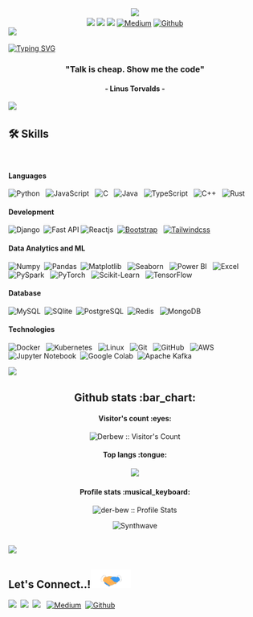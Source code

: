<div align="center">
<img src="https://avatars.githubusercontent.com/u/58506091?v=4" width="100"/>
</div>
<div align="center">
<a href="https://www.instagram.com/der-bew/" target="_blank"><img loading="lazy" src="https://img.shields.io/badge/-Instagram-%23E4405F?style=for-the-badge&logo=instagram&logoColor=white" target="_blank"></a>
<a href = "mailto: derbew12@gmail.com"><img loading="lazy" src="https://img.shields.io/badge/Gmail-D14836?style=for-the-badge&logo=gmail&logoColor=white" target="_blank"></a>
<a href="https://www.linkedin.com/in/derbew-felasman/" target="_blank"><img loading="lazy" src="https://img.shields.io/badge/-LinkedIn-%230077B5?style=for-the-badge&logo=linkedin&logoColor=white" target="_blank"></a>   
<a href="https://medium.com/@der-bew/"><img src="https://img.shields.io/badge/Medium-12100E?style=for-the-badge&logo=medium&logoColor=white" alt="Medium" /></a>
<a href="https://github.com/der-bew"><img alt="Github" title="der-bew Github" src="https://img.shields.io/badge/GitHub-100000?style=for-the-badge&logo=github&logoColor=white"></a>
</div>

<img src="https://user-images.githubusercontent.com/73097560/115834477-dbab4500-a447-11eb-908a-139a6edaec5c.gif"> 

[![Typing SVG](https://readme-typing-svg.herokuapp.com?color=FF3670&size=35&center=true&vCenter=true&width=1000&lines=Welcome+to+my+GitHub+profile!;My+name+is+Derbew+Felasman;I'm+Data+Analyst+&+Software+Engineering)](https://git.io/typing-svg)

<h3 align="center">"Talk is cheap. Show me the code"</h3>
<h4 align="center">- Linus Torvalds -</h4>

<img src="https://user-images.githubusercontent.com/73097560/115834477-dbab4500-a447-11eb-908a-139a6edaec5c.gif">

## 🛠️ Skills

<br>

#### Languages

![Python](https://img.shields.io/badge/-Python-000?&logo=Python) &nbsp;
![JavaScript](https://img.shields.io/badge/-JavaScript-000?&logo=JavaScript) &nbsp;
![C](https://img.shields.io/badge/-C-000?&logo=C) &nbsp;
![Java](https://img.shields.io/badge/-Java-000?&logo=Java&logoColor=007396) &nbsp;
![TypeScript](https://img.shields.io/badge/-TypeScript-000?&logo=TypeScript) &nbsp;
![C++](https://img.shields.io/badge/-C++-000?&logo=c%2b%2b&logoColor=00599C) &nbsp;
![Rust](https://img.shields.io/badge/-Rust-000?&logo=Rust) &nbsp;

#### Development
![Django](https://img.shields.io/badge/Django-092E20?style=flat&logo=django&logoColor=white)&nbsp;
![Fast API](https://img.shields.io/badge/fastapi-109989?style=flat&logo=FASTAPI&logoColor=white)
![Reactjs](https://img.shields.io/badge/React-20232A?style=flat&logo=react&logoColor=61DAFB)&nbsp;
<a href="#"><img alt="Bootstrap" src="https://img.shields.io/badge/Bootstrap-563D7C?logo=bootstrap&logoColor=white"></a> &nbsp;
<a href="#"><img alt="Tailwindcss" src="https://img.shields.io/badge/tailwindcss-%2338B2AC.svg?logo=tailwindcss&logoColor=white"></a>

#### Data Analytics and ML

![Numpy](https://img.shields.io/badge/Numpy-777BB4?style=flat&logo=numpy&logoColor=white)&nbsp;
![Pandas](https://img.shields.io/badge/Pandas-2C2D72?style=flat&logo=pandas&logoColor=white)&nbsp;
![Matplotlib](https://img.shields.io/badge/-Matplotlib-000?&logo=Matplotlib) &nbsp;
![Seaborn](https://img.shields.io/badge/-Seaborn-000?&logo=Seaborn) &nbsp;
![Power BI](https://img.shields.io/badge/PowerBI-F2C811?style=flat&logo=Power%20BI&logoColor=white) &nbsp;
![Excel](https://img.shields.io/badge/-Excel-000?&logo=Excel) &nbsp;
![PySpark](https://img.shields.io/badge/-PySpark-000?&logo=PySpark) &nbsp;
![PyTorch](https://img.shields.io/badge/-PyTorch-000?&logo=PyTorch) &nbsp;
![Scikit-Learn](https://img.shields.io/badge/-sklearn-000?&logo=sklearn) &nbsp;
![TensorFlow](https://img.shields.io/badge/-TensorFlow-000?&logo=TensorFlow) &nbsp;

#### Database

![MySQL](https://img.shields.io/badge/MySQL-00000F?style=flat&logo=mysql&logoColor=white)&nbsp;
![SQlite](https://img.shields.io/badge/-SQlite-05122A?style=flat&logo=sqlite&logoColor=A8B9CC)&nbsp;
![PostgreSQL](https://img.shields.io/badge/PostgreSQL-316192?style=flat&logo=postgresql&logoColor=green)&nbsp;
![Redis](https://img.shields.io/badge/-Redis-000?&logo=Redis) &nbsp;
![MongoDB](https://img.shields.io/badge/MongoDB-%234ea94b.svg?style=for-the-badge&logo=mongodb&logoColor=white)&nbsp;


#### Technologies
![Docker](https://img.shields.io/badge/-Docker-000?&logo=Docker) &nbsp;
![Kubernetes](https://img.shields.io/badge/-Kubernetes-000?&logo=Kubernetes) &nbsp;
![Linux](https://img.shields.io/badge/-Linux-000?&logo=Linux) &nbsp;
![Git](https://img.shields.io/badge/-Git-000?&logo=Git) &nbsp;
![GitHub](https://img.shields.io/badge/-GitHub-000?&logo=GitHub) &nbsp;
![AWS](https://img.shields.io/badge/-AWS-000?&logo=Amazon-AWS&logoColor=F90) &nbsp;
![Jupyter Notebook](https://img.shields.io/badge/-Jupyter%20Notebook-05122A?style=flat&logo=jupyter&logoColor=F37626)&nbsp;
![Google Colab](https://img.shields.io/badge/-Google%20Colab-05122A?style=flat&logo=google-colab&logoColor=F9AB00)&nbsp;
![Apache Kafka](https://img.shields.io/badge/-Apache%20Kafka-05122A?style=flat&logo=apache-kafka&logoColor=231F20)&nbsp;


<img src="https://user-images.githubusercontent.com/73097560/115834477-dbab4500-a447-11eb-908a-139a6edaec5c.gif">

<h2 align="center">Github stats :bar_chart:</h2>

<h4 align="center">Visitor's count :eyes:</h4>

<p align="center"><img src="https://profile-counter.glitch.me/{der-bew}/count.svg" alt="Derbew :: Visitor's Count" /></p>

<h4 align="center">Top langs :tongue:</h4>

<p align="center"><img height="137px" src="https://github-readme-stats.vercel.app/api/top-langs/?username=der-bew&hide=html&hide_title=true&hide_border=true&layout=compact&langs_count=6&exclude_repo=comp426,Redventures-Movie-Quotes&text_color=000&icon_color=fff&bg_color=0,52fa5a,4dfcff,c64dff&theme=graywhite" /></p>

<h4 align="center">Profile stats :musical_keyboard:</h4>

<p align="center"><img src="https://github-readme-stats.vercel.app/api?username=der-bew&show_icons=true&theme=synthwave" alt="der-bew :: Profile Stats" /></p>

<p align="center"><img src="https://thumbs.gfycat.com/GoodnaturedFondGaur-size_restricted.gif" alt="Synthwave" height="300" width="500"></p>

<br>
<img src="https://user-images.githubusercontent.com/73097560/115834477-dbab4500-a447-11eb-908a-139a6edaec5c.gif">
<br>

## <b> Let's Connect..!</b><img src="https://github.com/0xAbdulKhalid/0xAbdulKhalid/raw/main/assets/mdImages/handshake.gif" width ="80">

<div>
<a href="https://www.instagram.com/der-bew/" target="_blank"><img loading="lazy" src="https://img.shields.io/badge/-Instagram-%23E4405F?style=for-the-badge&logo=instagram&logoColor=white" target="_blank"></a>&nbsp;
<a href = "mailto: derbew12@gmail.com"><img loading="lazy" src="https://img.shields.io/badge/Gmail-D14836?style=for-the-badge&logo=gmail&logoColor=white" target="_blank"></a>&nbsp;
<a href="https://www.linkedin.com/in/derbew-felasman/" target="_blank"><img loading="lazy" src="https://img.shields.io/badge/-LinkedIn-%230077B5?style=for-the-badge&logo=linkedin&logoColor=white" target="_blank"></a>   &nbsp;
<a href="https://medium.com/@der-bew/"><img src="https://img.shields.io/badge/Medium-12100E?style=for-the-badge&logo=medium&logoColor=white" alt="Medium" /></a>&nbsp;
<a href="https://github.com/der-bew"><img alt="Github" title="der-bew Github" src="https://img.shields.io/badge/GitHub-100000?style=for-the-badge&logo=github&logoColor=white"></a>
</div>
